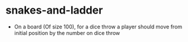 # snakes-and-ladder

- On a board (Of size 100), for a dice throw a player should move from initial position by the number on dice throw
